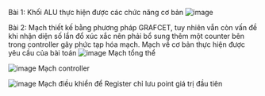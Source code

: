 Bài 1: Khối ALU thực hiện được các chức năng cơ bản
![image](https://github.com/fatbaccon/Lab1/assets/122776108/fe034d2a-4c0a-4ee0-9704-c8d1241ba424)


Bài 2: Mạch thiết kế bằng phương pháp GRAFCET, tuy nhiên vẫn còn vấn đề khi nhận diện số lần đổ xúc xắc nên phải bổ sung thêm một counter bên trong controller gây phức tạp hóa mạch. Mạch về cơ bản thực hiện được yêu cầu của bài toán
![image](https://github.com/fatbaccon/Lab1/assets/122776108/018e8f8a-5463-4101-958a-6f51aef06a0a)
Mạch tổng thể 


![image](https://github.com/fatbaccon/Lab1/assets/122776108/bdb9e96d-695f-4d10-92a1-76336862d7a6)
Mạch controller

![image](https://github.com/fatbaccon/Lab1/assets/122776108/38ffbcca-dd43-4650-878d-ce9245258289)
Mạch điều khiển để Register chỉ lưu point giá trị đầu tiên

